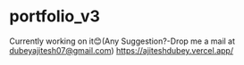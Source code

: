 # portfolio_v3
Currently working on it😊(Any Suggestion?-Drop me a mail at dubeyajitesh07@gmail.com)
https://ajiteshdubey.vercel.app/
